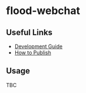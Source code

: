 # flood-webchat

## Useful Links
- [Development Guide](./docs/development-guide.md)
- [How to Publish](./docs/how-to-publish.md)

## Usage
TBC

